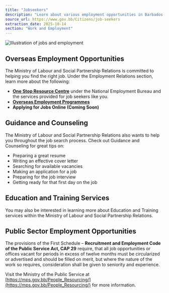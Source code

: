 ```yaml
---
title: "Jobseekers"
description: "Learn about various employment opportunities in Barbados, including overseas programs, guidance for job seekers, and public sector positions, provided by the Ministry of Labour and Social Partnership Relations."
source_url: https://www.gov.bb/Citizens/job-seekers
extraction_date: 2025-10-14
section: "Work and Employment"
---
```


![Illustration of jobs and employment](https://www.gov.bb/media_files/tie-jobs.jpg)

## Overseas Employment Opportunities

The Ministry of Labour and Social Partnership Relations is committed to helping you find the right job. Under the Employment Relations section, learn more about the following:

*   [**One Stop Resource Centre**](https://labour.gov.bb/employment-services/one-stop-resource-centre/) under the National Employment Bureau and the services provided for job seekers like you.
*   [**Overseas Employment Programmes**](https://labour.gov.bb/employment-services/overseas-employment-programmes/)
*   **Applying for Jobs Online (Coming Soon)**

## Guidance and Counseling

The Ministry of Labour and Social Partnership Relations also wants to help you throughout the job search process. Check out Guidance and Counseling for great tips on:

*   Preparing a great resume
*   Writing an effective cover letter
*   Searching for available vacancies
*   Making an application for a job
*   Preparing for the job interview
*   Getting ready for that first day on the job

## Education and Training Services

You may also be interested in learning more about Education and Training services within the Ministry of Labour and Social Partnership Relations.

## Public Sector Employment Opportunities

The provisions of the First Schedule – **Recruitment and Employment Code of the Public Service Act, CAP 29** require, that all job opportunities or offices vacant for periods in excess of twelve months must be circularized or advertised and should be filled on merit, but where the nature of the work so requires, consideration shall be given to seniority and experience.

Visit the Ministry of the Public Service at [https://mps.gov.bb/People_Resourcing/](https://mps.gov.bb/People_Resourcing/) for more information.
```
